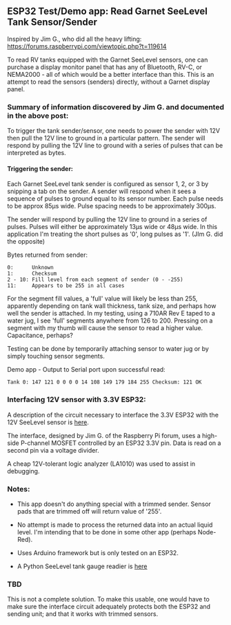 ## ESP32 Test/Demo app: Read Garnet SeeLevel Tank Sensor/Sender

Inspired by Jim G., who did all the heavy lifting: https://forums.raspberrypi.com/viewtopic.php?t=119614

To read RV tanks equipped with the Garnet SeeLevel sensors, one can purchase a display monitor panel that has any of Bluetooth, RV-C, or NEMA2000 - all of which would be a better interface than this. This is an attempt to read the sensors (senders) directly, without a Garnet display panel. 

### Summary of information discovered by Jim G. and documented in the above post:

To trigger the tank sender/sensor, one needs to power the sender with 12V then pull the 12V line to ground in a particular pattern. The sender will respond by pulling the 12V line to ground with a series of pulses that can be interpreted as bytes.

#### Triggering the sender:

Each Garnet SeeLevel tank sender is configured as sensor 1, 2, or 3 by snipping a tab on the sender. A sender will respond when it sees a sequence of pulses to ground equal to its sensor number. Each pulse needs to be approx 85µs wide. Pulse spacing needs to be approximately 300µs.

The sender will respond by pulling the 12V line to ground in a series of pulses. Pulses will either be approximately 13µs wide or 48µs wide. In this application I'm treating the short pulses as '0', long pulses as '1'. (JIm G. did the opposite)

Bytes returned from sender:

    0:      Unknown
    1:      Checksum
    2 - 10: Fill level from each segment of sender (0 - -255)
    11:     Appears to be 255 in all cases

For the segment fill values, a 'full' value will likely be less than 255, apparently depending on tank wall thickness, tank size, and perhaps how well the sender is attached. In my testing, using a 710AR Rev E taped to a water jug, I see 'full' segments  anywhere from 126 to 200. Pressing on a segment with my thumb will cause the sensor to read a higher value. Capacitance, perhaps?

Testing can be done by temporarily attaching sensor to water jug or by simply touching sensor segments.

Demo app - Output to Serial port upon successful read:

    Tank 0: 147 121 0 0 0 0 14 108 149 179 184 255 Checksum: 121 OK

### Interfacing 12V sensor with 3.3V ESP32:

A description of the circuit necessary to interface the 3.3V ESP32 with the 12V SeeLevel sensor is [here](./docs/LevelShifter.md). 

The interface, designed by Jim G. of the Raspberry Pi forum, uses a high-side P-channel MOSFET controlled by an ESP32 3.3V pin. Data is read on a second pin via a voltage divider.

A cheap 12V-tolerant logic analyzer (LA1010) was used to assist in debugging.

### Notes:

 * This app doesn't do anything special with a trimmed sender. Sensor pads that are trimmed off will return value of '255'.

 * No attempt is made to process the returned data into an actual liquid level. I'm intending that to be done in some other app (perhaps Node-Red).

 * Uses Arduino framework but is only tested on an ESP32.

* A Python SeeLevel tank gauge readier is [here](https://github.com/robwolff3/seelevel2mqtt/) 

### TBD

This is not a complete solution. To make this usable, one would have to make sure the interface circuit adequately protects both the ESP32 and sending unit;  and that it works with trimmed sensors.
